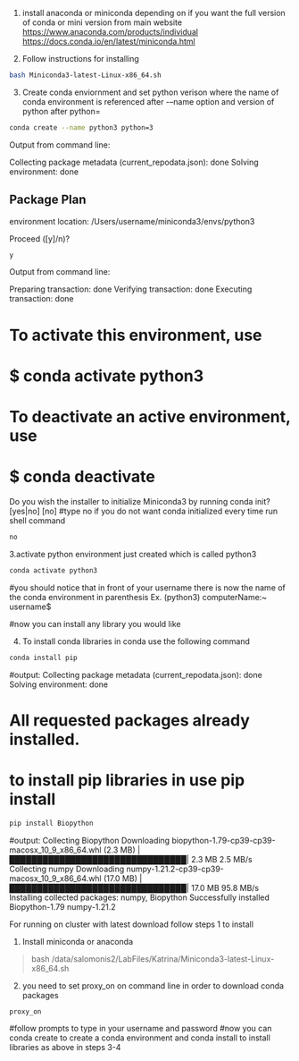 

1. install anaconda or miniconda depending on if you want the full version of conda or mini version from main website
https://www.anaconda.com/products/individual
https://docs.conda.io/en/latest/miniconda.html

2. Follow instructions for installing
```bash 
bash Miniconda3-latest-Linux-x86_64.sh
```

3. Create conda enviornment and set python verison where the name of conda environment is referenced after -–name option and version of python after python=

```bash 
conda create --name python3 python=3
```


Output from command line:

Collecting package metadata (current_repodata.json): done
Solving environment: done

## Package Plan ##

  environment location: /Users/username/miniconda3/envs/python3



Proceed ([y]/n)?

```bash 
y
```


Output from command line:

Preparing transaction: done
Verifying transaction: done
Executing transaction: done


#
# To activate this environment, use
#
#     $ conda activate python3
#
# To deactivate an active environment, use
#
#     $ conda deactivate

Do you wish the installer to initialize Miniconda3
by running conda init? [yes|no]
[no]
#type no if you do not want conda initialized every time run shell command
```bash 
no
```

3.activate python environment just created which is called python3
```bash 
conda activate python3
```

#you should notice that in front of your username there is now the name of the conda environment in parenthesis
Ex. (python3) computerName:~ username$


#now you can install any library you would like

4. To install conda libraries in conda use the following command
```bash 
conda install pip
```
#output:
Collecting package metadata (current_repodata.json): done
Solving environment: done

# All requested packages already installed.







# to install pip libraries in use pip install
```bash
pip install Biopython
```

#output:
Collecting Biopython
  Downloading biopython-1.79-cp39-cp39-macosx_10_9_x86_64.whl (2.3 MB)
     |████████████████████████████████| 2.3 MB 2.5 MB/s
Collecting numpy
  Downloading numpy-1.21.2-cp39-cp39-macosx_10_9_x86_64.whl (17.0 MB)
     |████████████████████████████████| 17.0 MB 95.8 MB/s
Installing collected packages: numpy, Biopython
Successfully installed Biopython-1.79 numpy-1.21.2




For running on cluster with latest download follow steps 1 to install
1. Install miniconda or anaconda
>bash /data/salomonis2/LabFiles/Katrina/Miniconda3-latest-Linux-x86_64.sh


2. you need to set proxy_on on command line in order to download conda packages

```bash 
proxy_on
```
#follow prompts to type in your username and password
#now you can conda create to create a conda environment and conda install to install libraries as above in steps 3-4
